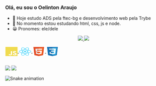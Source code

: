 ### Olá, eu sou o Oelinton Araujo

- 👀 Hoje estudo ADS pela ftec-bg e desenvolvimento web pela Trybe
- 🌱 No momento estou estudando html, css, js e node.
- :grinning: Pronomes: ele/dele

<div align="center">
  <a href="https://github.com/OelintonAraujo">
  <img height="180em" src="https://github-readme-stats.vercel.app/api?username=OelintonAraujo&show_icons=true&theme=dracula&include_all_commits=true&count_private=dark"/>
  <img height="180em" src="https://github-readme-stats.vercel.app/api/top-langs/?username=OelintonAraujo&layout=compact&langs_count=7&theme=dark"/>
</div>

<div style="display: inline_block"><br>
  <img align="center" alt="Rafa-Js" height="30" width="40" src="https://raw.githubusercontent.com/devicons/devicon/master/icons/javascript/javascript-plain.svg">
  <img align="center" alt="Rafa-React" height="30" width="40" src="https://raw.githubusercontent.com/devicons/devicon/master/icons/react/react-original.svg">
  <img align="center" alt="Rafa-HTML" height="30" width="40" src="https://raw.githubusercontent.com/devicons/devicon/master/icons/html5/html5-original.svg">
  <img align="center" alt="Rafa-CSS" height="30" width="40" src="https://raw.githubusercontent.com/devicons/devicon/master/icons/css3/css3-original.svg">
</div>
  
  ##
  
  <div> 
  <a href = "mailto:oelinton.dearaujo@gmail.com"><img src="https://img.shields.io/badge/-Gmail-%23333?style=for-the-badge&logo=gmail&logoColor=white" target="_blank"></a>
  <a href="https://www.linkedin.com/in//oelinton-a-697a26128" target="_blank"><img src="https://img.shields.io/badge/-LinkedIn-%230077B5?style=for-the-badge&logo=linkedin&logoColor=white" target="_blank"></a>
  </div>
  
  ![Snake animation](https://https://github.com/OelintonAraujo)
